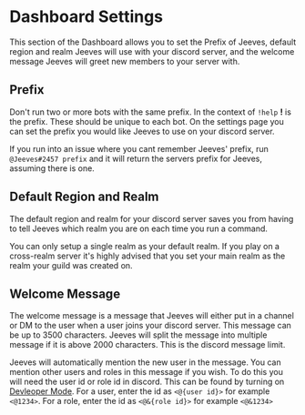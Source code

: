 # Dashboard Settings

This section of the Dashboard allows you to set the Prefix of Jeeves, default region and realm Jeeves will use with your discord server, and the welcome message Jeeves will greet new members to your server with.

## Prefix

Don't run two or more bots with the same prefix. In the context of `!help` **!** is the prefix. These should be unique to each bot. On the settings page you can set the prefix you would like Jeeves to use on your discord server.

If you run into an issue where you cant remember Jeeves' prefix, run `@Jeeves#2457 prefix` and it will return the servers prefix for Jeeves, assuming there is one.

## Default Region and Realm

The default region and realm for your discord server saves you from having to tell Jeeves which realm you are on each time you run a command.

You can only setup a single realm as your default realm. If you play on a cross-realm server it's highly advised that you set your main realm as the realm your guild was created on.

## Welcome Message

The welcome message is a message that Jeeves will either put in a channel or DM to the user when a user joins your discord server. This message can be up to 3500 characters. Jeeves will split the message into multiple message if it is above 2000 characters. This is the discord message limit.

Jeeves will automatically mention the new user in the message. You can mention other users and roles in this message if you wish. To do this you will need the user id or role id in discord. This can be found by turning on [Devleoper Mode](https://support.discord.com/hc/en-us/articles/206346498-Where-can-I-find-my-User-Server-Message-ID-). For a user, enter the id as `<@{user id}>` for example `<@1234>`. For a role, enter the id as `<@&{role id}>` for example `<@&1234>`